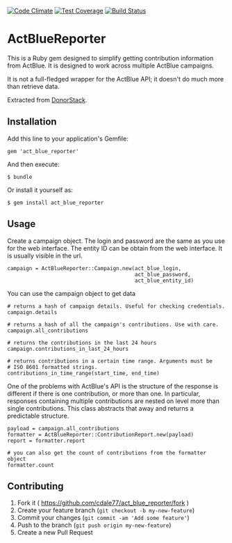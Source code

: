 [![Code Climate](https://codeclimate.com/github/cdale77/act_blue_reporter/badges/gpa.svg)](https://codeclimate.com/github/cdale77/act_blue_reporter)
[![Test Coverage](https://codeclimate.com/github/cdale77/act_blue_reporter/badges/coverage.svg)](https://codeclimate.com/github/cdale77/act_blue_reporter)
[![Build Status](https://travis-ci.org/cdale77/act_blue_reporter.svg?branch=master)](https://travis-ci.org/cdale77/act_blue_reporter)

# ActBlueReporter

This is a Ruby gem designed to simplify getting contribution information from
ActBlue. It is designed to work across multiple ActBlue campaigns. 

It is not a full-fledged wrapper for the ActBlue API; it doesn't do much more
than retrieve data. 

Extracted from [DonorStack](http://donorstack.com/).

## Installation

Add this line to your application's Gemfile:

    gem 'act_blue_reporter'

And then execute:

    $ bundle

Or install it yourself as:

    $ gem install act_blue_reporter

## Usage

Create a campaign object. The login and password are the same as you use for
the web interface. The entity ID can be obtain from the web interface. It is
usually visible in the url. 

    campaign = ActBlueReporter::Campaign.new(act_blue_login, 
                                             act_blue_password, 
                                             act_blue_entity_id)
                                  
You can use the campaign object to get data
  
    # returns a hash of campaign details. Useful for checking credentials.
    campaign.details
    
    # returns a hash of all the campaign's contributions. Use with care. 
    campaign.all_contributions
    
    # returns the contributions in the last 24 hours
    campaign.contributions_in_last_24_hours
    
    # returns contributions in a certain time range. Arguments must be
    # ISO 8601 formatted strings. 
    contributions_in_time_range(start_time, end_time)
    
One of the problems with ActBlue's API is the structure of the response is 
different if there is one contribution, or more than one. In particular, 
responses containing multiple contributions are nested on level more than 
single contributions. This class abstracts that away and returns a predictable 
structure. 

    payload = campaign.all_contributions
    formatter = ActBlueReporter::ContributionReport.new(payload)
    report = formatter.report
    
    # you can also get the count of contributions from the formatter object
    formatter.count
    

## Contributing

1. Fork it ( https://github.com/cdale77/act_blue_reporter/fork )
2. Create your feature branch (`git checkout -b my-new-feature`)
3. Commit your changes (`git commit -am 'Add some feature'`)
4. Push to the branch (`git push origin my-new-feature`)
5. Create a new Pull Request
